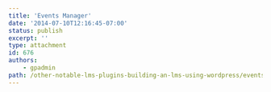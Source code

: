 ```yaml
---
title: 'Events Manager'
date: '2014-07-10T12:16:45-07:00'
status: publish
excerpt: ''
type: attachment
id: 676
authors:
    - gpadmin
path: /other-notable-lms-plugins-building-an-lms-using-wordpress/events-manager
---
```

<!DOCTYPE html PUBLIC "-//W3C//DTD HTML 4.0 Transitional//EN" "http://www.w3.org/TR/REC-html40/loose.dtd">
<?xml encoding="UTF-8">
